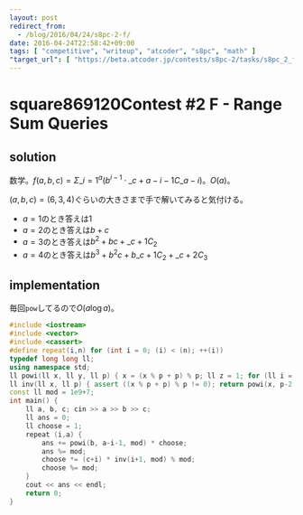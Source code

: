```yaml
---
layout: post
redirect_from:
  - /blog/2016/04/24/s8pc-2-f/
date: 2016-04-24T22:58:42+09:00
tags: [ "competitive", "writeup", "atcoder", "s8pc", "math" ]
"target_url": [ "https://beta.atcoder.jp/contests/s8pc-2/tasks/s8pc_2_f" ]
---
```


# square869120Contest #2 F - Range Sum Queries

## solution

数学。$f(a,b,c) = \Sigma\_{i=1}^a (b^{i-1} \cdot {}\_{c+a-i-1}C\_{a-i})$。$O(a)$。

$(a, b, c) = (6, 3, 4)$ぐらいの大きさまで手で解いてみると気付ける。

-   $a = 1$のとき答えは$1$
-   $a = 2$のとき答えは$b + c$
-   $a = 3$のとき答えは$b^2 + bc + {}\_{c+1}C_2$
-   $a = 4$のとき答えは$b^3 + b^2c + b{}\_{c+1}C_2 + {}\_{c+2}C_3$

## implementation

毎回`pow`してるので$O(a \log a)$。

``` c++
#include <iostream>
#include <vector>
#include <cassert>
#define repeat(i,n) for (int i = 0; (i) < (n); ++(i))
typedef long long ll;
using namespace std;
ll powi(ll x, ll y, ll p) { x = (x % p + p) % p; ll z = 1; for (ll i = 1; i <= y; i <<= 1) { if (y & i) z = z * x % p; x = x * x % p; } return z; }
ll inv(ll x, ll p) { assert ((x % p + p) % p != 0); return powi(x, p-2, p); }
const ll mod = 1e9+7;
int main() {
    ll a, b, c; cin >> a >> b >> c;
    ll ans = 0;
    ll choose = 1;
    repeat (i,a) {
        ans += powi(b, a-i-1, mod) * choose;
        ans %= mod;
        choose *= (c+i) * inv(i+1, mod) % mod;
        choose %= mod;
    }
    cout << ans << endl;
    return 0;
}
```
